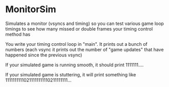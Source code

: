 # MonitorSim
Simulates a monitor (vsyncs and timing) so you can test various game loop timings to see how many missed or double frames your timing control method has


You write your timing control loop in "main". It prints out a bunch of numbers (each vsync it prints out the number of "game updates" that have happened since the previous vsync)

If your simulated game is running smooth, it should print 1111111....

If your simulated game is stuttering, it will print something like 11111111110211111111110211111111...
